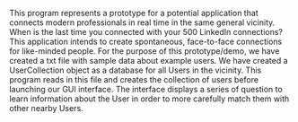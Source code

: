 This program represents a prototype for a potential application that connects modern professionals in real time in the same general vicinity. 
When is the last time you connected with your 500 LinkedIn connections? This application intends to create spontaneous, face-to-face connections 
for like-minded people. For the purpose of this prototype/demo, we have created a txt file with sample data about example users. We have created a
UserCollection object as a database for all Users in the vicinity. This program reads in this file and creates the collection of users before launching 
our GUI interface. The interface displays a series of question to learn information about the User in order to more carefully match them with other nearby Users.
